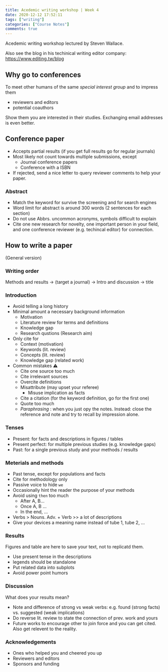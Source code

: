 ```yaml
---
title: Acedemic writing workshop | Week 4
date: 2020-12-12 17:52:11
tags: ["writing"]
categories: ["Course Notes"]
comments: true
---
```


Acedemic writing workshop lectured by Steven Wallace.

Also see the blog in his techinical writing editor company: <https://www.editing.tw/blog>

<!--more-->

## Why go to conferences

To meet other humans of the same _special interest group_ and to impress them

- reviewers and editors
- potential coauthors

Show them you are interested in their studies. Exchanging email addresses is even better.

## Conference paper

- Accepts partial results (if you get full results go for regular journals)
- Most likely not count towards multiple submissions, except
  - Journal conference papers
  - Conference with a ISBN
- If rejected, send a nice letter to query reviewer comments to help your paper.

### Abstract
- Match the keyword for survive the screening and for search engines
- Word limit for abstract is around 300 words (2 sentences for each section)
- Do not use Abbrs. uncommon acronyms, symbols difficult to explain
- Cite one new research for novelty, one important person in your field, and one conference reviewer (e.g. techincal editor) for connection.

## How to write a paper

(General version)

### Writing order

Methods and results -> (target a journal) -> Intro and discussion -> title

### Introduction

- Avoid telling a long history
- Minimal amount a necessary background information
  - Motivation
  - Literature review for terms and definitions
  - Knowledge gap
  - Research qustions (Research aim)
- Only cite for
  - Context (motivation)
  - Keywords (lit. review)
  - Concepts (lit. review)
  - Knowledge gap (related work)
- Common mistakes ⚠️
  - Cite one source too much
  - Cite irrelevant sources
  - Overcite definitions
  - Misattribute (may upset your referee)
    - Misuse implication as facts
  - Cite a citation (for the keyword definition, go for the first one)
  - Quote too much
  - _Paraphrasing_ : when you just opy the notes. Instead: close the reference and note and try to recall by impression alone.

### Tenses
- Present: for facts and descriptions in figures / tables
- Present perfect: for multiple previous studies (e.g. knowledge gaps)
- Past: for a single previous study and your methods / results



### Meterials and methods

- Past tense, except for populations and facts
- Cite for methodology only
- Passive voice to hide `we`
- Occasionally hint the reader the purpose of your methods
- Avoid using `then` too much
  - After A, B...
  - Once A, B ...
  - In the end, ...
- Verbs > Nouns. Adv. + Verb >> a lot of descriptions
- Give your devices a meaning name instead of tube 1, tube 2, ...

### Results

Figures and table are here to save your text, not to replicatd them.
- Use present tense in the descriptions
- legends should be standalone
- Put related data into subplots
- Avoid power point humors

### Discussion

What does your results mean?

- Note and difference of strong vs weak verbs: e.g. found (strong facts) vs. suggested (weak implications)
- Do reverse lit. review to state the connection of prev. work and yours
- Future works to encourage other to join force and you can get cited. Also get relevent to the reality.

### Acknowledgements
- Ones who helped you and cheered you up
- Reviewers and editors
- Sponsors and funding

